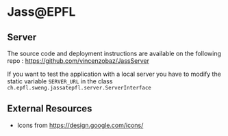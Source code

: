 # Jass@EPFL

## Server

The source code and deployment instructions are available on the following repo : https://github.com/vincenzobaz/JassServer

If you want to test the application with a local server you have to modify the static variable `SERVER_URL` in the class `ch.epfl.sweng.jassatepfl.server.ServerInterface`
## External Resources

- Icons from https://design.google.com/icons/
